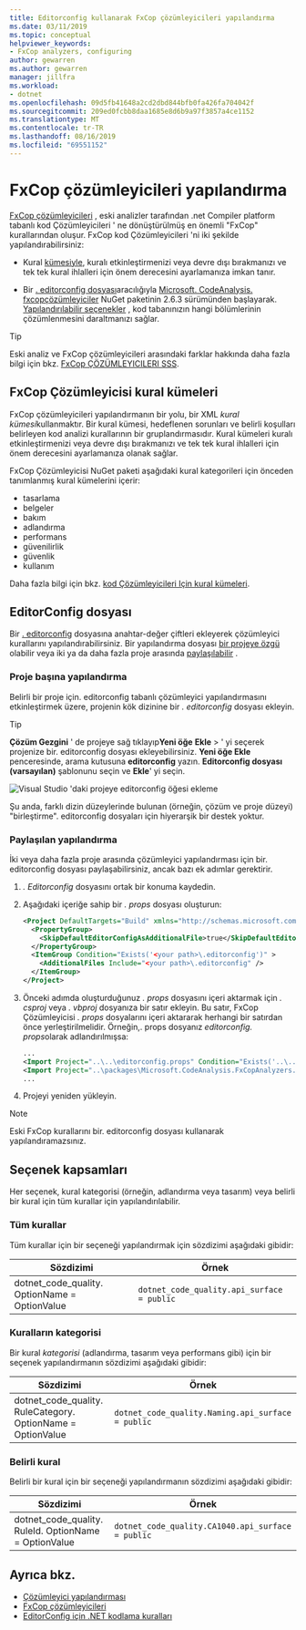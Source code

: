 ```yaml
---
title: Editorconfig kullanarak FxCop çözümleyicileri yapılandırma
ms.date: 03/11/2019
ms.topic: conceptual
helpviewer_keywords:
- FxCop analyzers, configuring
author: gewarren
ms.author: gewarren
manager: jillfra
ms.workload:
- dotnet
ms.openlocfilehash: 09d5fb41648a2cd2dbd844bfb0fa426fa704042f
ms.sourcegitcommit: 209ed0fcbb8daa1685e8d6b9a97f3857a4ce1152
ms.translationtype: MT
ms.contentlocale: tr-TR
ms.lasthandoff: 08/16/2019
ms.locfileid: "69551152"
---
```

# <a name="configure-fxcop-analyzers"></a>FxCop çözümleyicileri yapılandırma

[FxCop çözümleyicileri](install-fxcop-analyzers.md) , eski analizler tarafından .net Compiler platform tabanlı kod Çözümleyicileri ' ne dönüştürülmüş en önemli "FxCop" kurallarından oluşur. FxCop kod Çözümleyicileri 'ni iki şekilde yapılandırabilirsiniz:

- Kural [kümesiyle](#fxcop-analyzer-rule-sets), kuralı etkinleştirmenizi veya devre dışı bırakmanızı ve tek tek kural ihlalleri için önem derecesini ayarlamanıza imkan tanır.

- Bir [. editorconfig dosyası](#editorconfig-file)aracılığıyla [Microsoft. CodeAnalysis. fxcopçözümleyiciler](https://www.nuget.org/packages/Microsoft.CodeAnalysis.FxCopAnalyzers) NuGet paketinin 2.6.3 sürümünden başlayarak. [Yapılandırılabilir seçenekler](fxcop-analyzer-options.md) , kod tabanınızın hangi bölümlerinin çözümlenmesini daraltmanızı sağlar.

> [!TIP]
> Eski analiz ve FxCop çözümleyicileri arasındaki farklar hakkında daha fazla bilgi için bkz. [FxCop ÇÖZÜMLEYICILERI SSS](fxcop-analyzers-faq.md).

## <a name="fxcop-analyzer-rule-sets"></a>FxCop Çözümleyicisi kural kümeleri

FxCop çözümleyicileri yapılandırmanın bir yolu, bir XML *kural kümesi*kullanmaktır. Bir kural kümesi, hedeflenen sorunları ve belirli koşulları belirleyen kod analizi kurallarının bir gruplandırmasıdır. Kural kümeleri kuralı etkinleştirmenizi veya devre dışı bırakmanızı ve tek tek kural ihlalleri için önem derecesini ayarlamanıza olanak sağlar.

FxCop Çözümleyicisi NuGet paketi aşağıdaki kural kategorileri için önceden tanımlanmış kural kümelerini içerir:

- tasarlama
- belgeler
- bakım
- adlandırma
- performans
- güvenilirlik
- güvenlik
- kullanım

Daha fazla bilgi için bkz. [kod Çözümleyicileri Için kural kümeleri](analyzer-rule-sets.md).

## <a name="editorconfig-file"></a>EditorConfig dosyası

Bir [. editorconfig](https://editorconfig.org) dosyasına anahtar-değer çiftleri ekleyerek çözümleyici kurallarını yapılandırabilirsiniz. Bir yapılandırma dosyası [bir projeye özgü](#per-project-configuration) olabilir veya iki ya da daha fazla proje arasında [paylaşılabilir](#shared-configuration) .

### <a name="per-project-configuration"></a>Proje başına yapılandırma

Belirli bir proje için. editorconfig tabanlı çözümleyici yapılandırmasını etkinleştirmek üzere, projenin kök dizinine bir *. editorconfig* dosyası ekleyin.

> [!TIP]
> **Çözüm Gezgini** ' de projeye sağ tıklayıp**Yeni öğe** **Ekle** > ' yi seçerek projenize bir. editorconfig dosyası ekleyebilirsiniz. **Yeni öğe Ekle** penceresinde, arama kutusuna **editorconfig** yazın. **Editorconfig dosyası (varsayılan)** şablonunu seçin ve **Ekle**' yi seçin.
>
> ![Visual Studio 'daki projeye editorconfig öğesi ekleme](media/add-editorconfig-file.png)

Şu anda, farklı dizin düzeylerinde bulunan (örneğin, çözüm ve proje düzeyi) "birleştirme". editorconfig dosyaları için hiyerarşik bir destek yoktur.

### <a name="shared-configuration"></a>Paylaşılan yapılandırma

İki veya daha fazla proje arasında çözümleyici yapılandırması için bir. editorconfig dosyası paylaşabilirsiniz, ancak bazı ek adımlar gerektirir.

1. *. Editorconfig* dosyasını ortak bir konuma kaydedin.

2. Aşağıdaki içeriğe sahip bir *. props* dosyası oluşturun:

   ```xml
   <Project DefaultTargets="Build" xmlns="http://schemas.microsoft.com/developer/msbuild/2003">
     <PropertyGroup>
       <SkipDefaultEditorConfigAsAdditionalFile>true</SkipDefaultEditorConfigAsAdditionalFile>
     </PropertyGroup>
     <ItemGroup Condition="Exists('<your path>\.editorconfig')" >
       <AdditionalFiles Include="<your path>\.editorconfig" />
     </ItemGroup>
   </Project>
   ```

3. Önceki adımda oluşturduğunuz *. props* dosyasını içeri aktarmak için *. csproj* veya *. vbproj* dosyanıza bir satır ekleyin. Bu satır, FxCop Çözümleyicisi *. props* dosyalarını içeri aktararak herhangi bir satırdan önce yerleştirilmelidir. Örneğin,. props dosyanız *editorconfig. props*olarak adlandırılmışsa:

   ```xml
   ...
   <Import Project="..\..\editorconfig.props" Condition="Exists('..\..\editorconfig.props')" />
   <Import Project="..\packages\Microsoft.CodeAnalysis.FxCopAnalyzers.2.6.3\build\Microsoft.CodeAnalysis.FxCopAnalyzers.props" Condition="Exists('..\packages\Microsoft.CodeAnalysis.FxCopAnalyzers.2.6.3\build\Microsoft.CodeAnalysis.FxCopAnalyzers.props')" />
   ...
   ```

4. Projeyi yeniden yükleyin.

> [!NOTE]
> Eski FxCop kurallarını bir. editorconfig dosyası kullanarak yapılandıramazsınız.

## <a name="option-scopes"></a>Seçenek kapsamları

Her seçenek, kural kategorisi (örneğin, adlandırma veya tasarım) veya belirli bir kural için tüm kurallar için yapılandırılabilir.

### <a name="all-rules"></a>Tüm kurallar

Tüm kurallar için bir seçeneği yapılandırmak için sözdizimi aşağıdaki gibidir:

|Sözdizimi|Örnek|
|-|-|
| dotnet_code_quality. OptionName = OptionValue | `dotnet_code_quality.api_surface = public` |

### <a name="category-of-rules"></a>Kuralların kategorisi

Bir kural *kategorisi* (adlandırma, tasarım veya performans gibi) için bir seçenek yapılandırmanın sözdizimi aşağıdaki gibidir:

|Sözdizimi|Örnek|
|-|-|
| dotnet_code_quality. RuleCategory. OptionName = OptionValue | `dotnet_code_quality.Naming.api_surface = public` |

### <a name="specific-rule"></a>Belirli kural

Belirli bir kural için bir seçeneği yapılandırmanın sözdizimi aşağıdaki gibidir:

|Sözdizimi|Örnek|
|-|-|
| dotnet_code_quality. RuleId. OptionName = OptionValue | `dotnet_code_quality.CA1040.api_surface = public` |

## <a name="see-also"></a>Ayrıca bkz.

- [Çözümleyici yapılandırması](https://github.com/dotnet/roslyn-analyzers/blob/master/docs/Analyzer%20Configuration.md)
- [FxCop çözümleyicileri](install-fxcop-analyzers.md)
- [EditorConfig için .NET kodlama kuralları](../ide/editorconfig-code-style-settings-reference.md)
